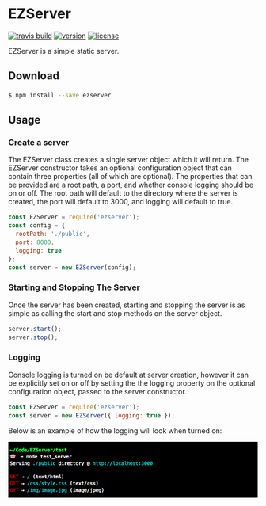 # EZServer

[![travis build](https://img.shields.io/travis/tsck/EZServer.svg)](https://travis-ci.org/tsck/EZServer)
[![version](https://img.shields.io/npm/v/ezserver.svg)](https://www.npmjs.com/package/ezserver)
[![license](https://img.shields.io/github/license/tsck/ezserver.svg)](https://github.com/tsck/ezserver/blob/master/LICENSE)

EZServer is a simple static server.

## Download
```bash
$ npm install --save ezserver
```
## Usage
### Create a server
The EZServer class creates a single server object which it will return. The EZServer constructor takes an optional configuration object that can contain three properties (all of which are optional). The properties that can be provided are a root path, a port, and whether console logging should be on or off. The root path will default to the directory where the server is created, the port will default to 3000, and logging will default to true.

```javascript
const EZServer = require('ezserver');
const config = {
  rootPath: './public',
  port: 8000,
  logging: true
};
const server = new EZServer(config);
```
### Starting and Stopping The Server
Once the server has been created, starting and stopping the server is as simple as calling the start and stop methods on the server object.
```javascript
server.start();
server.stop();
```

### Logging
Console logging is turned on be default at server creation, however it can be explicitly set on or off by setting the the logging property on the optional configuration object, passed to the server constructor.

```javascript
const EZServer = require('ezserver');
const server = new EZServer({ logging: true });
```

Below is an example of how the logging will look when turned on:

![logging example](./images/logging.png)
